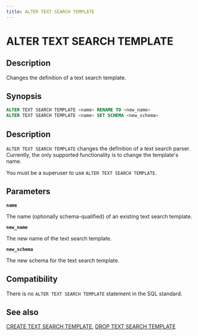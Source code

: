 ```yaml
---
title: ALTER TEXT SEARCH TEMPLATE
---
```


# ALTER TEXT SEARCH TEMPLATE

## Description

Changes the definition of a text search template.

## Synopsis

```sql
ALTER TEXT SEARCH TEMPLATE <name> RENAME TO <new_name>
ALTER TEXT SEARCH TEMPLATE <name> SET SCHEMA <new_schema>
```

## Description

`ALTER TEXT SEARCH TEMPLATE` changes the definition of a text search parser. Currently, the only supported functionality is to change the template's name.

You must be a superuser to use `ALTER TEXT SEARCH TEMPLATE`.

## Parameters

**`name`**

The name (optionally schema-qualified) of an existing text search template.

**`new_name`**

The new name of the text search template.

**`new_schema`**

The new schema for the text search template.

## Compatibility

There is no `ALTER TEXT SEARCH TEMPLATE` statement in the SQL standard.

## See also

[CREATE TEXT SEARCH TEMPLATE](/docs/sql-stmts/create-text-search-template.md), [DROP TEXT SEARCH TEMPLATE](/docs/sql-stmts/drop-text-search-template.md)
